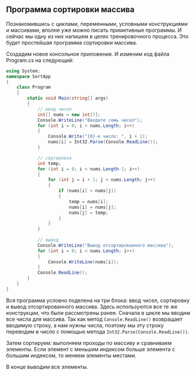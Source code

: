 ## Программа сортировки массива

Познакомившись с циклами, переменными, условными конструкциями и массивами, вполне уже можно писать примитивные программы. И сейчас мы одну 
из них напишем в целях тренировочного процесса. Это будет простейшая программа сортировки массива.

Создадим новое консольное приложение. И изменим код файла Program.cs на следующий:

```cs
using System;
namespace SortApp
{
    class Program
    {
        static void Main(string[] args)
        {
            // ввод чисел
            int[] nums = new int[7];
            Console.WriteLine("Введите семь чисел");
            for (int i = 0; i < nums.Length; i++)
            {
                Console.Write("{0}-е число: ", i + 1);
                nums[i] = Int32.Parse(Console.ReadLine());
            }

            // сортировка
            int temp;
            for (int i = 0; i < nums.Length-1; i++)
            {
                for (int j = i + 1; j < nums.Length; j++)
                {
                    if (nums[i] > nums[j])
                    {
                        temp = nums[i];
                        nums[i] = nums[j];
                        nums[j] = temp;
                    }
                }
            }
            
            // вывод
            Console.WriteLine("Вывод отсортированного массива");
            for (int i = 0; i < nums.Length; i++)
            {
                Console.WriteLine(nums[i]);
            }
            Console.ReadLine();
        }
    }
}
```

Вся программа условно поделена на три блока: ввод чисел, сортировку и вывод отсортированного массива. Здесь используются все те же конструкции, 
что были рассмотрены ранее. Сначала в цикле мы вводим все числа для массива. Так как метод `Console.ReadLine()` 
возвращает вводимую строку, а нам нужны числа, поэтому мы эту строку переводим в число с помощью метода `Int32.Parse(Console.ReadLine())`.

Затем сортируем: выполняем проходы по массиву и сравниваем элементы. Если элемент с меньшим индексом больше элемента с большим индексом, 
то меняем элементы местами.

В конце выводим все элементы.

